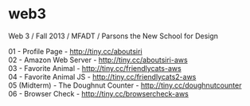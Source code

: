 web3
====
Web 3 / Fall 2013 / MFADT / Parsons the New School for Design

01 - Profile Page - http://tiny.cc/aboutsiri<br>
02 - Amazon Web Server - http://tiny.cc/aboutsiri-aws<br>
03 - Favorite Animal - http://tiny.cc/friendlycats-aws<br>
04 - Favorite Animal JS - http://tiny.cc/friendlycats2-aws<br>
05 (Midterm) - The Doughnut Counter - http://tiny.cc/doughnutcounter<br>
06 - Browser Check - http://tiny.cc/browsercheck-aws

